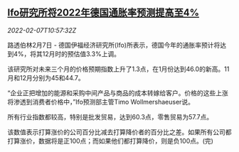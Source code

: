 <!--1644231663000-->
[Ifo研究所将2022年德国通胀率预测提高至4%](https://cn.reuters.com/article/ifo-germany-2022-inflation-0207-idCNKBS2KC0ZR)
------

<div><i>2022-02-07T10:57:32Z</i></div><p>路透伯林2月7日 - 德国伊福经济研究所(Ifo)所表示，德国今年的通胀率预计将达到4%，将其12月时的预估值3.3%上调。</p><p>该研究所对未来三个月的价格预期指数上升了1.3点，在1月份达到46.0的新高。11月和12月分别为45和44.7。</p><p>“企业正把增加的能源和采购中间产品与商品的成本转嫁给客户。价格的这些上涨将渗透到消费者价格中，”Ifo预测部主管Timo Wollmershaeuser说。</p><p>所有行业指数都较高，特别是批发贸易，达到60.3点，零售贸易为57.7点。</p><p>该数值表示打算涨价的公司百分比减去打算降价者的百分比之差。如果所有公司都打算涨价，数据将是正100点；而如果他们都打算降价，则是负100点。(完)</p>
